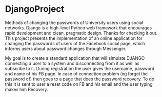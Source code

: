 # DjangoProject
Methods of changing the passwords of University users using social networks.
Django is a high-level Python web framework that encourages rapid development and clean, pragmatic design. Thanks for checking it out.
This project presents the implementation of an online application for changing the passwords of users of the Facebook social page, which informs users about password changes through Messenger.

My goal is to create a standard application that will simulate DJANGO
connecting a user to a system and disconnecting from it as well as
subscribe to it.
During registration the user gives the username, password and
name of his FB page.
In case of connection problem (eg forget the password
of) then goes to a page that does the password recovery. 
To do this it is sent to
user a reset code on FB and his email and the user typing
makes him Recovery.
